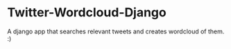 # Twitter-Wordcloud-Django
A django app that searches relevant tweets and creates wordcloud of them. :) 
